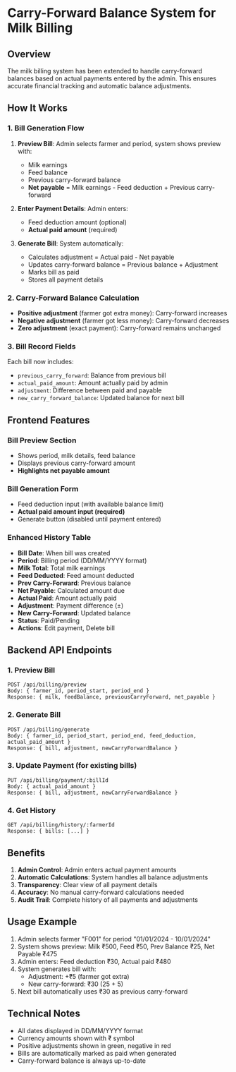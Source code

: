 # Carry-Forward Balance System for Milk Billing

## Overview
The milk billing system has been extended to handle carry-forward balances based on actual payments entered by the admin. This ensures accurate financial tracking and automatic balance adjustments.

## How It Works

### 1. Bill Generation Flow
1. **Preview Bill**: Admin selects farmer and period, system shows preview with:
   - Milk earnings
   - Feed balance
   - Previous carry-forward balance
   - **Net payable** = Milk earnings - Feed deduction + Previous carry-forward

2. **Enter Payment Details**: Admin enters:
   - Feed deduction amount (optional)
   - **Actual paid amount** (required)

3. **Generate Bill**: System automatically:
   - Calculates adjustment = Actual paid - Net payable
   - Updates carry-forward balance = Previous balance + Adjustment
   - Marks bill as paid
   - Stores all payment details

### 2. Carry-Forward Balance Calculation
- **Positive adjustment** (farmer got extra money): Carry-forward increases
- **Negative adjustment** (farmer got less money): Carry-forward decreases
- **Zero adjustment** (exact payment): Carry-forward remains unchanged

### 3. Bill Record Fields
Each bill now includes:
- `previous_carry_forward`: Balance from previous bill
- `actual_paid_amount`: Amount actually paid by admin
- `adjustment`: Difference between paid and payable
- `new_carry_forward_balance`: Updated balance for next bill

## Frontend Features

### Bill Preview Section
- Shows period, milk details, feed balance
- Displays previous carry-forward amount
- **Highlights net payable amount**

### Bill Generation Form
- Feed deduction input (with available balance limit)
- **Actual paid amount input (required)**
- Generate button (disabled until payment entered)

### Enhanced History Table
- **Bill Date**: When bill was created
- **Period**: Billing period (DD/MM/YYYY format)
- **Milk Total**: Total milk earnings
- **Feed Deducted**: Feed amount deducted
- **Prev Carry-Forward**: Previous balance
- **Net Payable**: Calculated amount due
- **Actual Paid**: Amount actually paid
- **Adjustment**: Payment difference (±)
- **New Carry-Forward**: Updated balance
- **Status**: Paid/Pending
- **Actions**: Edit payment, Delete bill

## Backend API Endpoints

### 1. Preview Bill
```
POST /api/billing/preview
Body: { farmer_id, period_start, period_end }
Response: { milk, feedBalance, previousCarryForward, net_payable }
```

### 2. Generate Bill
```
POST /api/billing/generate
Body: { farmer_id, period_start, period_end, feed_deduction, actual_paid_amount }
Response: { bill, adjustment, newCarryForwardBalance }
```

### 3. Update Payment (for existing bills)
```
PUT /api/billing/payment/:billId
Body: { actual_paid_amount }
Response: { bill, adjustment, newCarryForwardBalance }
```

### 4. Get History
```
GET /api/billing/history/:farmerId
Response: { bills: [...] }
```

## Benefits

1. **Admin Control**: Admin enters actual payment amounts
2. **Automatic Calculations**: System handles all balance adjustments
3. **Transparency**: Clear view of all payment details
4. **Accuracy**: No manual carry-forward calculations needed
5. **Audit Trail**: Complete history of all payments and adjustments

## Usage Example

1. Admin selects farmer "F001" for period "01/01/2024 - 10/01/2024"
2. System shows preview: Milk ₹500, Feed ₹50, Prev Balance ₹25, Net Payable ₹475
3. Admin enters: Feed deduction ₹30, Actual paid ₹480
4. System generates bill with:
   - Adjustment: +₹5 (farmer got extra)
   - New carry-forward: ₹30 (25 + 5)
5. Next bill automatically uses ₹30 as previous carry-forward

## Technical Notes

- All dates displayed in DD/MM/YYYY format
- Currency amounts shown with ₹ symbol
- Positive adjustments shown in green, negative in red
- Bills are automatically marked as paid when generated
- Carry-forward balance is always up-to-date
